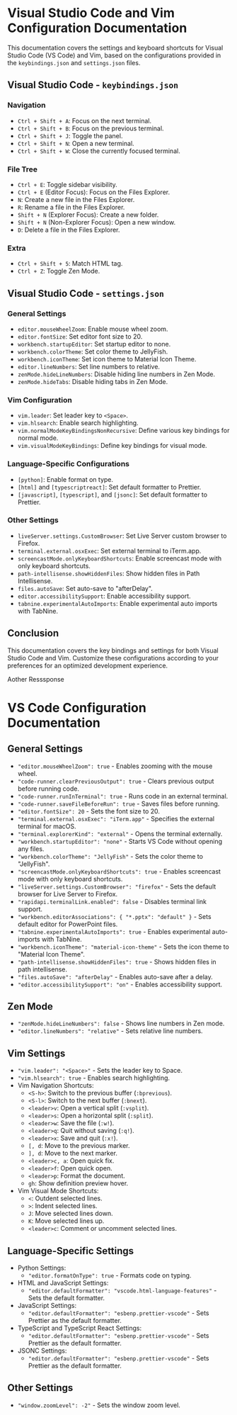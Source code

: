 # Visual Studio Code and Vim Configuration Documentation

This documentation covers the settings and keyboard shortcuts for Visual Studio Code (VS Code) and Vim, based on the configurations provided in the `keybindings.json` and `settings.json` files.

## Visual Studio Code - `keybindings.json`

### Navigation

- `Ctrl + Shift + A`: Focus on the next terminal.
- `Ctrl + Shift + B`: Focus on the previous terminal.
- `Ctrl + Shift + J`: Toggle the panel.
- `Ctrl + Shift + N`: Open a new terminal.
- `Ctrl + Shift + W`: Close the currently focused terminal.

### File Tree

- `Ctrl + E`: Toggle sidebar visibility.
- `Ctrl + E` (Editor Focus): Focus on the Files Explorer.
- `N`: Create a new file in the Files Explorer.
- `R`: Rename a file in the Files Explorer.
- `Shift + N` (Explorer Focus): Create a new folder.
- `Shift + N` (Non-Explorer Focus): Open a new window.
- `D`: Delete a file in the Files Explorer.

### Extra

- `Ctrl + Shift + 5`: Match HTML tag.
- `Ctrl + Z`: Toggle Zen Mode.

## Visual Studio Code - `settings.json`

### General Settings

- `editor.mouseWheelZoom`: Enable mouse wheel zoom.
- `editor.fontSize`: Set editor font size to 20.
- `workbench.startupEditor`: Set startup editor to none.
- `workbench.colorTheme`: Set color theme to JellyFish.
- `workbench.iconTheme`: Set icon theme to Material Icon Theme.
- `editor.lineNumbers`: Set line numbers to relative.
- `zenMode.hideLineNumbers`: Disable hiding line numbers in Zen Mode.
- `zenMode.hideTabs`: Disable hiding tabs in Zen Mode.

### Vim Configuration

- `vim.leader`: Set leader key to `<Space>`.
- `vim.hlsearch`: Enable search highlighting.
- `vim.normalModeKeyBindingsNonRecursive`: Define various key bindings for normal mode.
- `vim.visualModeKeyBindings`: Define key bindings for visual mode.

### Language-Specific Configurations

- `[python]`: Enable format on type.
- `[html]` and `[typescriptreact]`: Set default formatter to Prettier.
- `[javascript]`, `[typescript]`, and `[jsonc]`: Set default formatter to Prettier.

### Other Settings

- `liveServer.settings.CustomBrowser`: Set Live Server custom browser to Firefox.
- `terminal.external.osxExec`: Set external terminal to iTerm.app.
- `screencastMode.onlyKeyboardShortcuts`: Enable screencast mode with only keyboard shortcuts.
- `path-intellisense.showHiddenFiles`: Show hidden files in Path Intellisense.
- `files.autoSave`: Set auto-save to "afterDelay".
- `editor.accessibilitySupport`: Enable accessibility support.
- `tabnine.experimentalAutoImports`: Enable experimental auto imports with TabNine.

## Conclusion

This documentation covers the key bindings and settings for both Visual Studio Code and Vim. Customize these configurations according to your preferences for an optimized development experience.







Aother Resssponse

# VS Code Configuration Documentation

## General Settings

- `"editor.mouseWheelZoom": true` - Enables zooming with the mouse wheel.
- `"code-runner.clearPreviousOutput": true` - Clears previous output before running code.
- `"code-runner.runInTerminal": true` - Runs code in an external terminal.
- `"code-runner.saveFileBeforeRun": true` - Saves files before running.
- `"editor.fontSize": 20` - Sets the font size to 20.
- `"terminal.external.osxExec": "iTerm.app"` - Specifies the external terminal for macOS.
- `"terminal.explorerKind": "external"` - Opens the terminal externally.
- `"workbench.startupEditor": "none"` - Starts VS Code without opening any files.
- `"workbench.colorTheme": "JellyFish"` - Sets the color theme to "JellyFish".
- `"screencastMode.onlyKeyboardShortcuts": true` - Enables screencast mode with only keyboard shortcuts.
- `"liveServer.settings.CustomBrowser": "firefox"` - Sets the default browser for Live Server to Firefox.
- `"rapidapi.terminalLink.enabled": false` - Disables terminal link support.
- `"workbench.editorAssociations": { "*.pptx": "default" }` - Sets default editor for PowerPoint files.
- `"tabnine.experimentalAutoImports": true` - Enables experimental auto-imports with TabNine.
- `"workbench.iconTheme": "material-icon-theme"` - Sets the icon theme to "Material Icon Theme".
- `"path-intellisense.showHiddenFiles": true` - Shows hidden files in path intellisense.
- `"files.autoSave": "afterDelay"` - Enables auto-save after a delay.
- `"editor.accessibilitySupport": "on"` - Enables accessibility support.

## Zen Mode

- `"zenMode.hideLineNumbers": false` - Shows line numbers in Zen mode.
- `"editor.lineNumbers": "relative"` - Sets relative line numbers.

## Vim Settings

- `"vim.leader": "<Space>"` - Sets the leader key to Space.
- `"vim.hlsearch": true` - Enables search highlighting.
- Vim Navigation Shortcuts:
  - `<S-h>`: Switch to the previous buffer (`:bprevious`).
  - `<S-l>`: Switch to the next buffer (`:bnext`).
  - `<leader>v`: Open a vertical split (`:vsplit`).
  - `<leader>s`: Open a horizontal split (`:split`).
  - `<leader>w`: Save the file (`:w!`).
  - `<leader>q`: Quit without saving (`:q!`).
  - `<leader>x`: Save and quit (`:x!`).
  - `[, d`: Move to the previous marker.
  - `], d`: Move to the next marker.
  - `<leader>c, a`: Open quick fix.
  - `<leader>f`: Open quick open.
  - `<leader>p`: Format the document.
  - `gh`: Show definition preview hover.
- Vim Visual Mode Shortcuts:
  - `<`: Outdent selected lines.
  - `>`: Indent selected lines.
  - `J`: Move selected lines down.
  - `K`: Move selected lines up.
  - `<leader>c`: Comment or uncomment selected lines.

## Language-Specific Settings

- Python Settings:
  - `"editor.formatOnType": true` - Formats code on typing.
- HTML and JavaScript Settings:
  - `"editor.defaultFormatter": "vscode.html-language-features"` - Sets the default formatter.
- JavaScript Settings:
  - `"editor.defaultFormatter": "esbenp.prettier-vscode"` - Sets Prettier as the default formatter.
- TypeScript and TypeScript React Settings:
  - `"editor.defaultFormatter": "esbenp.prettier-vscode"` - Sets Prettier as the default formatter.
- JSONC Settings:
  - `"editor.defaultFormatter": "esbenp.prettier-vscode"` - Sets Prettier as the default formatter.

## Other Settings

- `"window.zoomLevel": -2"` - Sets the window zoom level.
